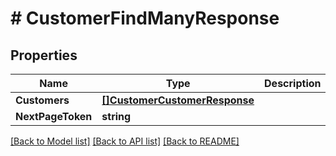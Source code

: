 # # CustomerFindManyResponse


## Properties 


Name | Type | Description | Notes
------------ | ------------- | ------------- | -------------
**Customers**| [**[]CustomerCustomerResponse**](CustomerCustomerResponse.md) |   | [optional]
**NextPageToken**| **string** |   | [optional]


[[Back to Model list]](../../README.md#models) [[Back to API list]](../../README.md#endpoints) [[Back to README]](../../README.md)

